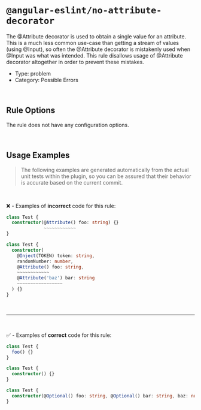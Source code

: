 <!--

  DO NOT EDIT.

  This markdown file was autogenerated using a mixture of the following files as the source of truth for its data:
  - ../../src/rules/no-attribute-decorator.ts
  - ../../tests/rules/no-attribute-decorator/cases.ts

  In order to update this file, it is therefore those files which need to be updated, as well as potentially the generator script:
  - ../../../../tools/scripts/generate-rule-docs.ts

-->

# `@angular-eslint/no-attribute-decorator`

The @Attribute decorator is used to obtain a single value for an attribute. This is a much less common use-case than getting a stream of values (using @Input), so often the @Attribute decorator is mistakenly used when @Input was what was intended. This rule disallows usage of @Attribute decorator altogether in order to prevent these mistakes.

- Type: problem
- Category: Possible Errors

<br>

## Rule Options

The rule does not have any configuration options.

<br>

## Usage Examples

> The following examples are generated automatically from the actual unit tests within the plugin, so you can be assured that their behavior is accurate based on the current commit.

<br>

❌ - Examples of **incorrect** code for this rule:

```ts
class Test {
  constructor(@Attribute() foo: string) {}
              ~~~~~~~~~~~~
}
```

```ts
class Test {
  constructor(
    @Inject(TOKEN) token: string,
    randomNumber: number,
    @Attribute() foo: string,
    ~~~~~~~~~~~~
    @Attribute('baz') bar: string
    ~~~~~~~~~~~~~~~~~
  ) {}
}
```

<br>

---

<br>

✅ - Examples of **correct** code for this rule:

```ts
class Test {
  foo() {}
}
```

```ts
class Test {
  constructor() {}
}
```

```ts
class Test {
  constructor(@Optional() foo: string, @Optional() bar: string, baz: number) {}
}
```
